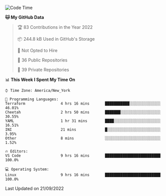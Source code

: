 <!--START_SECTION:waka-->
![Code Time](http://img.shields.io/badge/Code%20Time-95%20hrs%2021%20mins-blue)

**🐱 My GitHub Data** 

> 🏆 83 Contributions in the Year 2022
 > 
> 📦 244.8 kB Used in GitHub's Storage 
 > 
> 🚫 Not Opted to Hire
 > 
> 📜 36 Public Repositories 
 > 
> 🔑 39 Private Repositories  
 > 
📊 **This Week I Spent My Time On** 

```text
⌚︎ Time Zone: America/New_York

💬 Programming Languages: 
Terraform                4 hrs 16 mins       ███████████░░░░░░░░░░░░░░   46.01% 
Cheetah                  2 hrs 50 mins       ███████░░░░░░░░░░░░░░░░░░   30.55% 
YAML                     1 hr 31 mins        ████░░░░░░░░░░░░░░░░░░░░░   16.51% 
INI                      21 mins             █░░░░░░░░░░░░░░░░░░░░░░░░   3.95% 
Other                    8 mins              ░░░░░░░░░░░░░░░░░░░░░░░░░   1.52%

🔥 Editors: 
VS Code                  9 hrs 16 mins       █████████████████████████   100.0%

💻 Operating System: 
Linux                    9 hrs 16 mins       █████████████████████████   100.0%

```


 Last Updated on 21/09/2022
<!--END_SECTION:waka-->